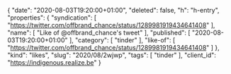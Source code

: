 {
  "date": "2020-08-03T19:20:00+01:00",
  "deleted": false,
  "h": "h-entry",
  "properties": {
    "syndication": [
      "https://twitter.com/offbrand_chance/status/1289981919434641408"
    ],
    "name": [
      "Like of @offbrand_chance's tweet"
    ],
    "published": [
      "2020-08-03T19:20:00+01:00"
    ],
    "category": [
      "tinder"
    ],
    "like-of": [
      "https://twitter.com/offbrand_chance/status/1289981919434641408"
    ]
  },
  "kind": "likes",
  "slug": "2020/08/2wjwp",
  "tags": [
    "tinder"
  ],
  "client_id": "https://indigenous.realize.be"
}
